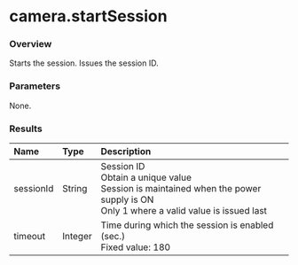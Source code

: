 # camera.startSession

### Overview

Starts the session. Issues the session ID.

### Parameters

None.

### Results

| Name | Type | Description |
|:--|:--|:--|
| sessionId | String | Session ID<br>Obtain a unique value<br>Session is maintained when the power supply is ON<br>Only 1 where a valid value is issued last |
| timeout | Integer | Time during which the session is enabled (sec.)<br>Fixed value: 180 |
